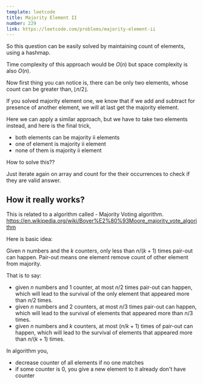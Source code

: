 ```yaml
---
template: leetcode
title: Majority Element II
number: 229
link: https://leetcode.com/problems/majority-element-ii
---
```


So this question can be easily solved by maintaining count of elements,
using a hashmap.

Time complexity of this approach would be $O(n)$ but space complexity is
also $O(n)$.

Now first thing you can notice is, there can be only two elements,
whose count can be greater than, $\lfloor n/2 \rfloor$.

If you solved majority element one, we know that if we add and subtract
for presence of another element, we will at last get the majority element.

Here we can apply a similar approach, but we have to take two elements
instead, and here is the final trick,

- both elements can be majority ii elements
- one of element is majority ii element
- none of them is majority ii element

How to solve this??

Just iterate again on array and count for the their occurrences
to check if they are valid answer.

## How it really works?

This is related to a algorithm called - Majority Voting algorithm.
<https://en.wikipedia.org/wiki/Boyer%E2%80%93Moore_majority_vote_algorithm>

Here is basic idea:

Given $n$ numbers and the $k$ counters, only less than $n/(k+1)$ times pair-out can happen.
Pair-out means one element remove count of other element from majority.

That is to say:

- given $n$ numbers and $1$ counter, at most $n/2$ times pair-out can happen,
  which will lead to the survival of the only element that appeared more than $n/2$ times.
- given $n$ numbers and $2$ counters, at most $n/3$ times pair-out can happen,
  which will lead to the survival of elements that appeared more than $n/3$ times.
- given $n$ numbers and $k$ counters, at most $(n/k+1)$ times of pair-out can happen,
  which will lead to the survival of elements that appeared more than $n/(k+1)$ times.

In algorithm you,

- decrease counter of all elements if no one matches
- if some counter is 0, you give a new element to it already don't have counter
